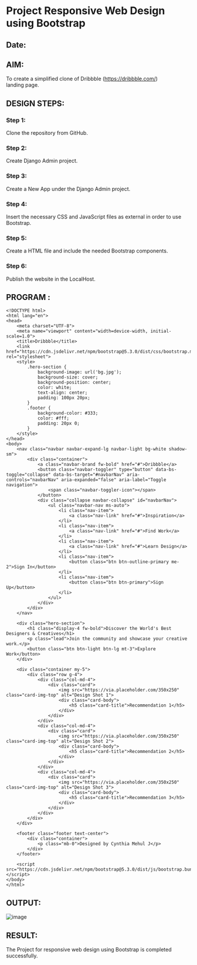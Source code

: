 # Project Responsive Web Design using Bootstrap
## Date:

## AIM:
To create a simplified clone of Dribbble (https://dribbble.com/) landing page.


## DESIGN STEPS:

### Step 1:
Clone the repository from GitHub.

### Step 2:
Create Django Admin project.

### Step 3:
Create a New App under the Django Admin project.

### Step 4:
Insert the necessary CSS and JavaScript files as external in order to use Bootstrap.

### Step 5:
Create a HTML file and include the needed Bootstrap components.

### Step 6:
Publish the website in the LocalHost.

## PROGRAM :
```
<!DOCTYPE html>
<html lang="en">
<head>
    <meta charset="UTF-8">
    <meta name="viewport" content="width=device-width, initial-scale=1.0">
    <title>Dribbble</title>
    <link href="https://cdn.jsdelivr.net/npm/bootstrap@5.3.0/dist/css/bootstrap.min.css" rel="stylesheet">
    <style>
        .hero-section {
            background-image: url('bg.jpg'); 
            background-size: cover;
            background-position: center;
            color: white;
            text-align: center;
            padding: 100px 20px;
        }
        .footer {
            background-color: #333;
            color: #fff;
            padding: 20px 0;
        }
    </style>
</head>
<body>
    <nav class="navbar navbar-expand-lg navbar-light bg-white shadow-sm">
        <div class="container">
            <a class="navbar-brand fw-bold" href="#">Dribbble</a>
            <button class="navbar-toggler" type="button" data-bs-toggle="collapse" data-bs-target="#navbarNav" aria-controls="navbarNav" aria-expanded="false" aria-label="Toggle navigation">
                <span class="navbar-toggler-icon"></span>
            </button>
            <div class="collapse navbar-collapse" id="navbarNav">
                <ul class="navbar-nav ms-auto">
                    <li class="nav-item">
                        <a class="nav-link" href="#">Inspiration</a>
                    </li>
                    <li class="nav-item">
                        <a class="nav-link" href="#">Find Work</a>
                    </li>
                    <li class="nav-item">
                        <a class="nav-link" href="#">Learn Design</a>
                    </li>
                    <li class="nav-item">
                        <button class="btn btn-outline-primary me-2">Sign In</button>
                    </li>
                    <li class="nav-item">
                        <button class="btn btn-primary">Sign Up</button>
                    </li>
                </ul>
            </div>
        </div>
    </nav>

    <div class="hero-section">
        <h1 class="display-4 fw-bold">Discover the World's Best Designers & Creatives</h1>
        <p class="lead">Join the community and showcase your creative work.</p>
        <button class="btn btn-light btn-lg mt-3">Explore Work</button>
    </div>

    <div class="container my-5">
        <div class="row g-4">
            <div class="col-md-4">
                <div class="card">
                    <img src="https://via.placeholder.com/350x250" class="card-img-top" alt="Design Shot 1">
                    <div class="card-body">
                        <h5 class="card-title">Recommendation 1</h5>
                    </div>
                </div>
            </div>
            <div class="col-md-4">
                <div class="card">
                    <img src="https://via.placeholder.com/350x250" class="card-img-top" alt="Design Shot 2">
                    <div class="card-body">
                        <h5 class="card-title">Recommendation 2</h5>
                    </div>
                </div>
            </div>
            <div class="col-md-4">
                <div class="card">
                    <img src="https://via.placeholder.com/350x250" class="card-img-top" alt="Design Shot 3">
                    <div class="card-body">
                        <h5 class="card-title">Recommendation 3</h5>
                    </div>
                </div>
            </div>
        </div>
    </div>

    <footer class="footer text-center">
        <div class="container">
            <p class="mb-0">Designed by Cynthia Mehul J</p>
        </div>
    </footer>

    <script src="https://cdn.jsdelivr.net/npm/bootstrap@5.3.0/dist/js/bootstrap.bundle.min.js"></script>
</body>
</html>

```

## OUTPUT:

![image](https://github.com/user-attachments/assets/204a2cd3-c8c6-498e-bc59-7b17ccfc58cb)


## RESULT:
The Project for responsive web design using Bootstrap is completed successfully.
